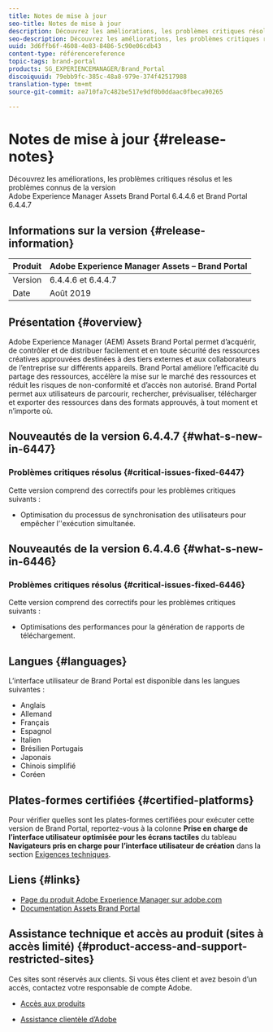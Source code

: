 ```yaml
---
title: Notes de mise à jour
seo-title: Notes de mise à jour
description: Découvrez les améliorations, les problèmes critiques résolus et les problèmes connus de la version Adobe Experience Manager Assets Brand Portal 6.4.4.6 et Brand Portal 6.4.4.7
seo-description: Découvrez les améliorations, les problèmes critiques résolus et les problèmes connus de la version Adobe Experience Manager Assets Brand Portal 6.4.4.6 et Brand Portal 6.4.4.7
uuid: 3d6ffb6f-4608-4e83-8486-5c90e06cdb43
content-type: référencereference
topic-tags: brand-portal
products: SG_EXPERIENCEMANAGER/Brand_Portal
discoiquuid: 79ebb9fc-385c-48a8-979e-374f42517988
translation-type: tm+mt
source-git-commit: aa710fa7c482be517e9df0b0ddaac0fbeca90265

---
```



# Notes de mise à jour {#release-notes}

Découvrez les améliorations, les problèmes critiques résolus et les problèmes connus de la version Adobe Experience Manager Assets Brand Portal 6.4.4.6 et Brand Portal 6.4.4.7

## Informations sur la version {#release-information}

| Produit | Adobe Experience Manager   Assets – Brand Portal |
|---|---|
| Version | 6.4.4.6 et 6.4.4.7 |
| Date | Août 2019 |

## Présentation {#overview}

Adobe Experience Manager (AEM) Assets Brand Portal permet d’acquérir, de contrôler et de distribuer facilement et en toute sécurité des ressources créatives approuvées destinées à des tiers externes et aux collaborateurs de l’entreprise sur différents appareils. Brand Portal améliore l’efficacité du partage des ressources, accélère la mise sur le marché des ressources et réduit les risques de non-conformité et d’accès non autorisé. Brand Portal permet aux utilisateurs de parcourir, rechercher, prévisualiser, télécharger et exporter des ressources dans des formats approuvés, à tout moment et n’importe où.

## Nouveautés de la version 6.4.4.7 {#what-s-new-in-6447}

### Problèmes critiques résolus {#critical-issues-fixed-6447}

Cette version comprend des correctifs pour les problèmes critiques suivants :

* Optimisation du processus de synchronisation des utilisateurs pour empêcher l’'exécution simultanée.

## Nouveautés de la version 6.4.4.6 {#what-s-new-in-6446}

### Problèmes critiques résolus {#critical-issues-fixed-6446}

Cette version comprend des correctifs pour les problèmes critiques suivants :

* Optimisations des performances pour la génération de rapports de téléchargement.

## Langues {#languages}

L’interface utilisateur de Brand Portal est disponible dans les langues suivantes :

* Anglais
* Allemand
* Français
* Espagnol
* Italien
* Brésilien   Portugais
* Japonais
* Chinois simplifié
* Coréen

## Plates-formes certifiées   {#certified-platforms}

Pour vérifier quelles sont les plates-formes certifiées pour exécuter cette version de Brand Portal, reportez-vous à la colonne **Prise en charge de l’interface utilisateur optimisée pour les écrans tactiles** du tableau **Navigateurs pris en charge pour l’interface utilisateur de création** dans la section [Exigences techniques](https://helpx.adobe.com/experience-manager/6-4/sites/deploying/using/technical-requirements.html).

## Liens {#links}

* [Page du produit Adobe Experience Manager sur adobe.com](http://www.adobe.com/in/marketing-cloud/experience-manager.html)
* [Documentation Assets Brand Portal](https://helpx.adobe.com/experience-manager/brand-portal/user-guide.html)

## Assistance technique et accès au produit (sites à accès limité) {#product-access-and-support-restricted-sites}

Ces sites sont réservés aux clients. Si vous êtes client et avez besoin d’un accès, contactez votre responsable de compte Adobe.

* [](https://daycare.day.com) [Accès aux produits](https://login.marketing.adobe.com)

* [Assistance clientèle d’Adobe](https://helpx.adobe.com/contact.html)
